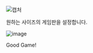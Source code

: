 ![캡처](https://github.com/GarbageCode1984/mines_weeper/assets/75023330/a6016989-bf3a-4ee4-a8bd-4207c571a1e8)

원하는 사이즈의 게임판을 설정합니다.

      
![image](https://github.com/GarbageCode1984/mines_weeper/assets/75023330/1950cd76-9328-4326-82d7-4fd3cec2c7db)

Good Game!
